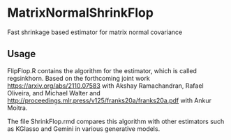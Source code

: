 # MatrixNormalShrinkFlop
Fast shrinkage based estimator for matrix normal covariance

## Usage 

FlipFlop.R contains the algorithm for the estimator, which is called regsinkhorn. Based on the forthcoming joint work https://arxiv.org/abs/2110.07583 with Akshay Ramachandran, Rafael Oliveira, and Michael Walter and http://proceedings.mlr.press/v125/franks20a/franks20a.pdf with Ankur Moitra.

The file ShrinkFlop.rmd compares this algorithm with other estimators such as KGlasso and Gemini in various generative models.
